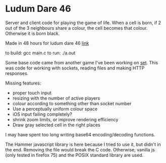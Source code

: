 # Ludum Dare 46

Server and client code for playing the game of life. When a cell is born, if 2 out of the 3 neighbours share a colour, the cell becomes that colour. Otherwise it is born black.

Made in 48 hours for ludum dare 46 [link](https://ldjam.com/events/ludum-dare/46/imojc)

to build: gcc main.c
to run: ./a.out


Some base code came from another game I've been working on [set](https://github.com/penteract/badserver/). This was code for working with sockets, reading files and making HTTP responses.

Missing features:
-  proper touch input
-  resizing with the number of active players
-  colour according to something other than socket number
-  Use a perceptually uniform colour space
-  iOS input failing completely?
-  shrink zoom limits, or improve rendering efficiency
-  Draw gray selected cell in the right places

I may have spent too long writing base64 encoding/decoding functions.

The Hammer javascript library is here because I tried to use it, but didn't in the end. Removing the file would break the C code. Otherwise, vanilla js (only tested in firefox 75) and the POSIX standard library are used.
